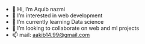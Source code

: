 - 👋 Hi, I’m Aquib nazmi
- 👀 I’m interested in web development 
- 🌱 I’m currently learning Data science
- 💞️ I’m looking to collaborate on web and ml projects
- 📫 mail: aakib14.99@gmail.com

<!---
aakibRex/aakibRex is a ✨ special ✨ repository because its `README.md` (this file) appears on your GitHub profile.
You can click the Preview link to take a look at your changes.
--->
